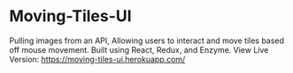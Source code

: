 # Moving-Tiles-UI
Pulling images from an API, Allowing users to interact and move tiles based off mouse movement.
Built using React, Redux, and Enzyme. 
View Live Version: https://moving-tiles-ui.herokuapp.com/
